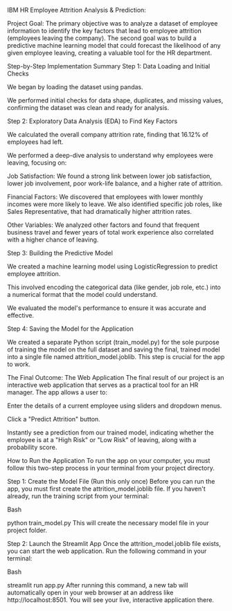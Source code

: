 IBM HR Employee Attrition Analysis & Prediction:

Project Goal: The primary objective was to analyze a dataset of employee information to identify the key factors that lead to employee attrition (employees leaving the company). The second goal was to build a predictive machine learning model that could forecast the likelihood of any given employee leaving, creating a valuable tool for the HR department.

Step-by-Step Implementation Summary
Step 1: Data Loading and Initial Checks

We began by loading the dataset using pandas.

We performed initial checks for data shape, duplicates, and missing values, confirming the dataset was clean and ready for analysis.




Step 2: Exploratory Data Analysis (EDA) to Find Key Factors

We calculated the overall company attrition rate, finding that 16.12% of employees had left.

We performed a deep-dive analysis to understand why employees were leaving, focusing on:

Job Satisfaction: We found a strong link between lower job satisfaction, lower job involvement, poor work-life balance, and a higher rate of attrition.

Financial Factors: We discovered that employees with lower monthly incomes were more likely to leave. We also identified specific job roles, like Sales Representative, that had dramatically higher attrition rates.

Other Variables: We analyzed other factors and found that frequent business travel and fewer years of total work experience also correlated with a higher chance of leaving.

Step 3: Building the Predictive Model

We created a machine learning model using LogisticRegression to predict employee attrition.

This involved encoding the categorical data (like gender, job role, etc.) into a numerical format that the model could understand.

We evaluated the model's performance to ensure it was accurate and effective.

Step 4: Saving the Model for the Application

We created a separate Python script (train_model.py) for the sole purpose of training the model on the full dataset and saving the final, trained model into a single file named attrition_model.joblib. This step is crucial for the app to work.

The Final Outcome: The Web Application
The final result of our project is an interactive web application that serves as a practical tool for an HR manager. The app allows a user to:

Enter the details of a current employee using sliders and dropdown menus.

Click a "Predict Attrition" button.

Instantly see a prediction from our trained model, indicating whether the employee is at a "High Risk" or "Low Risk" of leaving, along with a probability score.

How to Run the Application
To run the app on your computer, you must follow this two-step process in your terminal from your project directory.

Step 1: Create the Model File (Run this only once)
Before you can run the app, you must first create the attrition_model.joblib file. If you haven't already, run the training script from your terminal:

Bash

python train_model.py
This will create the necessary model file in your project folder.

Step 2: Launch the Streamlit App
Once the attrition_model.joblib file exists, you can start the web application. Run the following command in your terminal:

Bash

streamlit run app.py
After running this command, a new tab will automatically open in your web browser at an address like http://localhost:8501. You will see your live, interactive application there.
